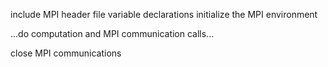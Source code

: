 include MPI header file
variable declarations
initialize the MPI environment

...do computation and MPI communication calls...

close MPI communications